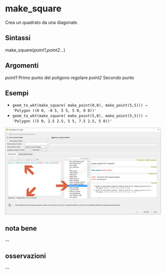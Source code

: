 # make_square

Crea un quadrato da una diagonale.

## Sintassi

make_square(_point1_,_point2…_)

## Argomenti

_point1_ Primo punto del poligono regolare
_point2_ Secondo punto

## Esempi

* `geom_to_wkt(make_square( make_point(0,0), make_point(5,5))) → 'Polygon ((0 0, -0 5, 5 5, 5 0, 0 0))'`
* `geom_to_wkt(make_square( make_point(5,0), make_point(5,5))) → 'Polygon ((5 0, 2.5 2.5, 5 5, 7.5 2.5, 5 0))'`

![](../../img/geometria/make_square/make_square1.png)

## nota bene

--

## osservazioni

--
